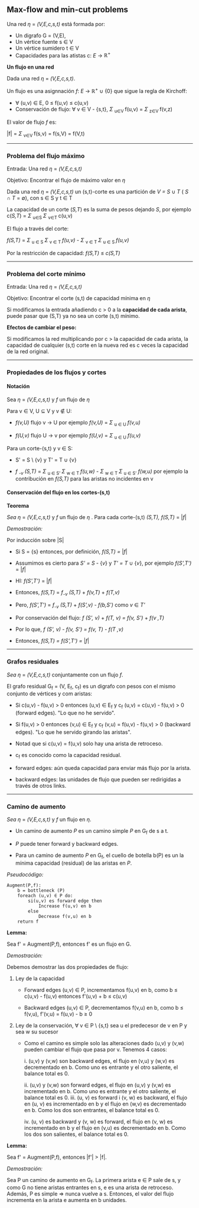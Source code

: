 ## Max-flow and min-cut problems

Una red $\eta$ = *(V,E,c,s,t)* está formada por:

- Un digrafo G = (V,E), 
- Un vértice fuente s $\in$ V
- Un vértice sumidero t $\in$ V
- Capacidades para las atistas c: *E* $\rightarrow$ $\mathbb{R^+}$

**Un flujo en una red**

Dada una red $\eta$ = *(V,E,c,s,t)*.

Un flujo es una asignnación *f*: *E* $\rightarrow$ $\mathbb{R^+}$ $\cup$ {0} que sigue la regla de Kirchoff:

- $\forall$ (u,v) $\in$ E, 0 $\leq$ f(u,v) $\leq$ c(u,v)
- Conservación de flujo: $\forall$ v $\in$ V - {s,t}, $\Sigma$ <sub> u∈V </sub> f(u,v) = $\Sigma$ <sub> z∈V </sub> f(v,z)

El valor de flujo *f* es:

|f| = $\Sigma$ <sub> v∈V </sub> f(s,v) = f(s,V) = f(V,t)

****

### Problema del flujo máximo

Entrada: Una red $\eta$ = *(V,E,c,s,t)*

Objetivo: Encontrar el flujo de máximo valor en $\eta$

Dada una red $\eta$ = *(V,E,c,s,t)* un (s,t)-corte es una partición de *V = S* $\cup$ *T* ( *S* $\cap$ *T* = $\emptyset$), con s $\in$ S y t $\in$ T 

La capacidad de un corte (*S,T*) es la suma de pesos dejando *S*, por ejemplo c(*S,T*) =  $\Sigma$ <sub> u∈S </sub> $\Sigma$ <sub> v∈T </sub> c(u,v)

El flujo a través del corte:

*f(S,T)* = $\Sigma$ <sub> u ∈ S </sub> $\Sigma$ <sub> v ∈ T </sub> *f(u,v)* - $\Sigma$ <sub> v ∈ T </sub> $\Sigma$ <sub> u ∈ S </sub> *f(u,v)*

Por la restricción de capacidad: *f(S,T)* $\leq$ *c(S,T)*


****

### Problema del corte mínimo

Entrada: Una red $\eta$ = *(V,E,c,s,t)*

Objetivo: Encontrar el corte (s,t) de capacidad mínima en $\eta$

Si modificamos la entrada añadiendo c > 0 a la **capacidad de cada arista**, puede pasar que (S,T) ya no sea un corte (s,t) mínimo. 

**Efectos de cambiar el peso:**

Si modificamos la red multiplicando por c > la capacidad de cada arista, la capacidad de cualquier (s,t) corte en la nueva red es c veces la capacidad de la red original. 



****

### Propiedades de los flujos y cortes



#### Notación

Sea $\eta$ = *(V,E,c,s,t)* y *f* un flujo de $\eta$

Para v $\in$ V, 
U ⊆ V y v $\notin$ U:

- *f(v,U)* flujo v → U por ejemplo *f(v,U)* = $\Sigma$ <sub> u ∈ U </sub> *f(v,u)*

- *f(U,v)* flujo U → v por ejemplo *f(U,v)* = $\Sigma$ <sub> u ∈ U </sub> *f(u,v)*

Para un corte-(s,t) y v $\in$ S:

- S' = S \ {v} y T' = T $\cup$ {v}

- *f <sub> -v </sub> (S,T)* = $\Sigma$ <sub> u ∈ S' </sub> $\Sigma$ <sub> w ∈ T </sub> *f(u,w)* - $\Sigma$ <sub> w ∈ T  </sub> $\Sigma$ <sub> u ∈ S'</sub> *f(w,u)* por ejemplo la contribución en *f(S,T)* para las aristas no incidentes en v

#### Conservación del flujo en los cortes-(s,t)

**Teorema**

*Sea* $\eta$ = *(V,E,c,s,t)* y *f* un flujo de $\eta$ . Para cada corte-(s,t) *(S,T), f(S,T)* = |*f*|

*Demostración:*

Por inducción sobre |S|

- Si S = {s} entonces, por definición, *f(S,T) =* |*f*|

- Assumimos es cierto para *S' = S* - {*v*} y *T' = T* $\cup$ {*v*}, por ejemplo *f(S',T')* = |*f*|

- HI: *f(S',T')* = |*f*|

- Entonces, *f(S,T)* = *f<sub>-v</sub> (S,T)* + *f(v,T)* + *f(T,v)*

- Pero, *f(S',T')* = *f<sub>-v</sub> (S,T)* + *f(S',v)* - *f(b,S')* como *v* $\in$ *T'*

- Por conservación del flujo: *f (S', v)* + *f(T, v) = f(v, S')* + *f(v ,T)*

- Por lo que,  *f (S', v)* - *f(v, S') = f(v, T)* - *f(T ,v)*

- Entonces, *f(S,T) = f(S',T') =* |*f*|

****

### Grafos residuales

*Sea* $\eta$ = *(V,E,c,s,t)* conjuntamente con un flujo *f*. 

El grafo residual G<sub>f</sub> = (V, E<sub>f</sub>, c<sub>f</sub>) es un digrafo con pesos con el mismo conjunto de vértices y com aristas:

- Si c(u,v) - f(u,v) > 0 entonces (u,v) $\in$ E<sub>f</sub> y c<sub>f</sub> (u,v) = c(u,v) - f(u,v) > 0 (forward edges). "Lo que no he servido". 

- Si f(u,v) > 0 entonces (v,u) $\in$ E<sub>f</sub> y c<sub>f</sub> (v,u) = f(u,v) - f(u,v) > 0 (backward edges). "Lo que he servido girando las aristas".
- Notad que si c(u,v) = f(u,v) solo hay una arista de retroceso.
- c<sub>f</sub> es conocido como la capacidad residual.
- forward edges: aún queda capacidad para enviar más flujo por la arista. 
- backward edges: las unidades de flujo que pueden ser redirigidas a través de otros links. 

****

### Camino de aumento

*Sea* $\eta$ = *(V,E,c,s,t)* y *f* un flujo en $\eta$. 

- Un camino de aumento *P* es un camino simple *P* en G<sub>f</sub> de s a t. 

- *P* puede tener forward y backward edges.

- Para un camino de aumento *P* en  G<sub>f</sub>, el cuello de botella b(P) es un la mínima capacidad (residual) de las aristas en *P*. 


*Pseudocódigo:*


    Augment(P,f):
        b = bottleneck (P)
        foreach (u,v) ∈ P do:
            si(u,v) es forward edge then
                Increase f(u,v) en b
            else
                Decrease f(v,u) en b
        return f

**Lemma:**

Sea f' = Augment(P,f), entonces f' es un flujo en G. 

*Demostración:*

Debemos demostrar las dos propiedades de flujo:

1) Ley de la capacidad
    
    - Forward edges (u,v) $\in$ P, incrementamos f(u,v) en b, como b $\leq$ c(u,v) - f(u,v) entonces f'(u,v) + b $\leq$ c(u,v)
    
    - Backward edges (u,v) $\in$ P, decrementamos f(v,u) en b, como b $\leq$ f(v,u), f'(v,u) = f(u,v) - b $\geq$ 0

2) Ley de la conservación, $\forall$ v $\in$ P \ {s,t} sea u el predecesor de v en P y sea w su sucesor

    -  Como el camino es simple solo las alteraciones dado (u,v) y (v,w) pueden cambiar el flujo que pasa por v. Tenemos 4 casos: 
    
        i. (u,v) y (v,w) son backward edges, el flujo en (v,u) y (w,v) es decrementado en b. Como uno es entrante y el otro saliente, el balance total es 0. 
        
        ii. (u,v) y (v,w) son forward edges, el flujo en (u,v) y (v,w) es incrementado en b. Como uno es entrante y el otro saliente, el balance total es 0. 
        iii. (u, v) es forward i (v, w) es backward, el flujo en (u, v) es incrementado en b y el flujo en (w,v) es decrementado en b. Como los dos son entrantes, el balance total es 0.
        
        iv. (u, v) es backward y (v, w) es forward, el flujo en (v, w) es incrementado en b y el flujo en (v,u) es decrementado en b. Como los dos son salientes, el balance total es 0.


**Lemma:**

Sea f' = Augment(P,f), entonces |f'| > |f|. 

*Demostración:*

Sea P un camino de aumento en G<sub>f</sub>. La primera arista e $\in$ P sale de s, y como G no tiene aristas entrantes en s, e es una arista de retroceso. Además, P es simple ⇒ nunca vuelve a s. 
Entonces, el valor del flujo incrementa en la arista e aumenta en b unidades. 
